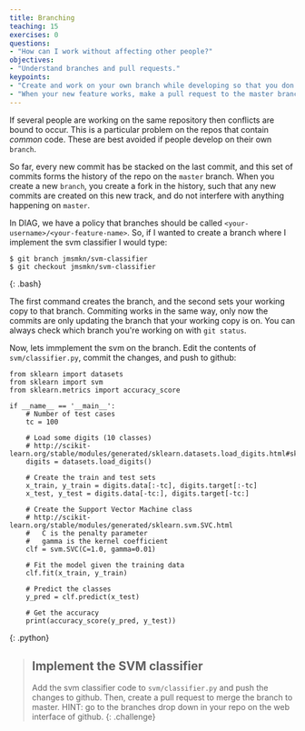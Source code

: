 ```yaml
---
title: Branching 
teaching: 15
exercises: 0
questions:
- "How can I work without affecting other people?"
objectives:
- "Understand branches and pull requests."
keypoints:
- "Create and work on your own branch while developing so that you don't break other peoples stuff."
- "When your new feature works, make a pull request to the master branch."
---
```


If several people are working on the same repository then 
conflicts are bound to occur. This is a particular problem on the repos
that contain _common_ code.
These are best avoided if people develop on their own `branch`.

So far, every new commit has be stacked on the last commit,
and this set of commits forms the history of the repo on the `master` branch.
When you create a new `branch`, you create a fork in the history,
such that any new commits are created on this new track, and do not 
interfere with anything happening on `master`. 

In DIAG, we have a policy that branches should be called
`<your-username>/<your-feature-name>`. 
So, if I wanted to create a branch where I implement the svm classifier
I would type:

~~~
$ git branch jmsmkn/svm-classifier
$ git checkout jmsmkn/svm-classifier
~~~
{: .bash}

The first command creates the branch, and the second sets your working
copy to that branch. Commiting works in the same way, only now
the commits are only updating the branch that your working copy is on.
You can always check which branch you're working on with `git status`.

Now, lets immplement the svm on the branch. Edit the contents of 
`svm/classifier.py`, commit the changes, and push to github:

~~~
from sklearn import datasets
from sklearn import svm
from sklearn.metrics import accuracy_score

if __name__ == '__main__':
    # Number of test cases
    tc = 100

    # Load some digits (10 classes)
    # http://scikit-learn.org/stable/modules/generated/sklearn.datasets.load_digits.html#sklearn.datasets.load_digits
    digits = datasets.load_digits()

    # Create the train and test sets
    x_train, y_train = digits.data[:-tc], digits.target[:-tc]
    x_test, y_test = digits.data[-tc:], digits.target[-tc:]

    # Create the Support Vector Machine class
    # http://scikit-learn.org/stable/modules/generated/sklearn.svm.SVC.html
    #   C is the penalty parameter
    #   gamma is the kernel coefficient
    clf = svm.SVC(C=1.0, gamma=0.01)

    # Fit the model given the training data
    clf.fit(x_train, y_train)

    # Predict the classes
    y_pred = clf.predict(x_test)

    # Get the accuracy
    print(accuracy_score(y_pred, y_test))
~~~
{: .python}

> ## Implement the SVM classifier
>
> Add the svm classifier code to `svm/classifier.py` and push the changes to
> github. Then, create a pull request to merge the branch to master.
> HINT: go to the branches drop down in your repo on the web interface of github.
{: .challenge}
